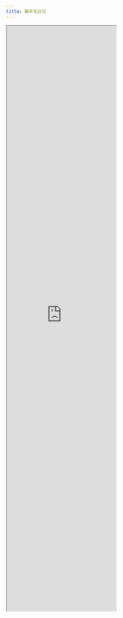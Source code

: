 ```yaml
---
title: 薅羊毛日记
---
```


<iframe src="https://dynalist.io/d/GObI1Y0XwI4CYq-UL3kzR4D-" height="1600px"></iframe>